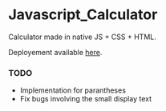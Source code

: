# Javascript_Calculator
Calculator made in native JS + CSS + HTML. 

Deployement available [here](https://hexaquarks.github.io/Calculator/).

### TODO
- Implementation for parantheses
- Fix bugs involving the small display text
